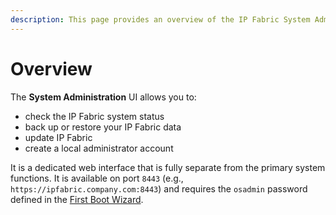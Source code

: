 ```yaml
---
description: This page provides an overview of the IP Fabric System Administration UI's features.
---
```


# Overview

The **System Administration** UI allows you to:

* check the IP Fabric system status
* back up or restore your IP Fabric data
* update IP Fabric
* create a local administrator account

It is a dedicated web interface that is fully separate from the primary system
functions. It is available on port `8443` (e.g.,
`https://ipfabric.company.com:8443`) and requires the `osadmin` password defined
in the [First Boot Wizard](../../platform_first_steps/02-boot_wizard.md).
